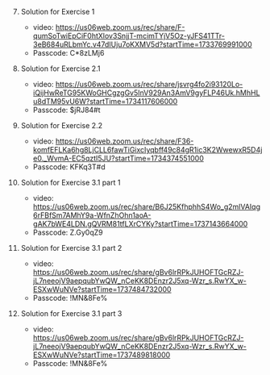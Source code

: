 7. Solution for Exercise 1 
    * video: https://us06web.zoom.us/rec/share/F-qumSoTwiEpCiF0htXlov3SnjjT-mcimTYjV5Oz-yJFS41TTr-3eB684uRLbmYc.v47dIUju7oKXMV5d?startTime=1733769991000
    * Passcode: C*8zLMj6
  
9. Solution for Exercise 2.1 
    * video: https://us06web.zoom.us/rec/share/jsvrg4fo2i93120Lo-iQijHwReTG95KWoGHCgzgGv5InV929An3AmV9gyFLP46Uk.hMhHLu8dTM95vU6W?startTime=1734117606000
    * Passcode: $jRJ84#t
  
10. Solution for Exercise 2.2 
    * video: https://us06web.zoom.us/rec/share/F36-komfEFLKa6hg8LjCLL6fawTiGixcIyqbff49c84gR1ic3K2WwewxR5D4je0._WvmA-EC5qztI5JU?startTime=1734374551000
    * Passcode:  KFKq3T#d
    
11. Solution for Exercise 3.1 part 1
    * video: https://us06web.zoom.us/rec/share/B6J25KfhphhS4Wo_g2mlVAIqg6rFBfSm7AMhY9a-WfnZhOhn1aoA-gAK7bWE4LDN.gQVRM81tfLXrCYKy?startTime=1737143664000
    * Passcode:  Z.Gy0qZ9

    
12. Solution for Exercise 3.1 part 2
    * video: https://us06web.zoom.us/rec/share/gBv6lrRPkJUHOFTGcRZJ-jL7neeojV9aepqubYwQW_nCeKK8DEnzr2J5xq-Wzr_s.RwYX_w-ESXwWuNVe?startTime=1737484732000
    * Passcode:  !MN&8Fe%

13. Solution for Exercise 3.1 part 3
    * video: https://us06web.zoom.us/rec/share/gBv6lrRPkJUHOFTGcRZJ-jL7neeojV9aepqubYwQW_nCeKK8DEnzr2J5xq-Wzr_s.RwYX_w-ESXwWuNVe?startTime=1737489818000
    * Passcode:  !MN&8Fe%